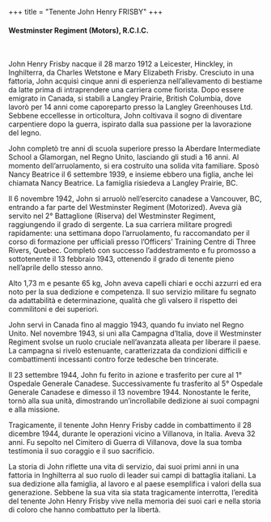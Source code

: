 +++
title = "Tenente John Henry FRISBY"
+++

#### Westminster Regiment (Motors), R.C.I.C.
<br>


John Henry Frisby nacque il 28 marzo 1912 a Leicester, Hinckley, in Inghilterra, da Charles Wetstone e Mary Elizabeth Frisby. Cresciuto in una fattoria, John acquisì cinque anni di esperienza nell’allevamento di bestiame da latte prima di intraprendere una carriera come fiorista. 
Dopo essere emigrato in Canada, si stabilì a Langley Prairie, British Columbia, dove lavorò per 14 anni come caporeparto presso la Langley Greenhouses Ltd. Sebbene eccellesse in orticoltura, John coltivava il sogno di diventare carpentiere dopo la guerra, ispirato dalla sua passione per la lavorazione del legno.

John completò tre anni di scuola superiore presso la Aberdare Intermediate School a Glamorgan, nel Regno Unito, lasciando gli studi a 16 anni. Al momento dell’arruolamento, si era costruito una solida vita familiare. 
Sposò Nancy Beatrice il 6 settembre 1939, e insieme ebbero una figlia, anche lei chiamata Nancy Beatrice. La famiglia risiedeva a Langley Prairie, BC.

Il 6 novembre 1942, John si arruolò nell’esercito canadese a Vancouver, BC, entrando a far parte del Westminster Regiment (Motorized). Aveva già servito nel 2° Battaglione (Riserva) del Westminster Regiment, raggiungendo il grado di sergente. La sua carriera militare progredì rapidamente: una settimana dopo l’arruolamento, fu raccomandato per il corso di formazione per ufficiali presso l’Officers’ Training Centre di Three Rivers, Quebec. 
Completò con successo l’addestramento e fu promosso a sottotenente il 13 febbraio 1943, ottenendo il grado di tenente pieno nell’aprile dello stesso anno.

Alto 1,73 m e pesante 65 kg, John aveva capelli chiari e occhi azzurri ed era noto per la sua dedizione e competenza. Il suo servizio militare fu segnato da adattabilità e determinazione, qualità che gli valsero il rispetto dei commilitoni e dei superiori.

John servì in Canada fino al maggio 1943, quando fu inviato nel Regno Unito. Nel novembre 1943, si unì alla Campagna d’Italia, dove il Westminster Regiment svolse un ruolo cruciale nell’avanzata alleata per liberare il paese. La campagna si rivelò estenuante, caratterizzata da condizioni difficili e combattimenti incessanti contro forze tedesche ben trincerate.

Il 23 settembre 1944, John fu ferito in azione e trasferito per cure al 1° Ospedale Generale Canadese. Successivamente fu trasferito al 5° Ospedale Generale Canadese e dimesso il 13 novembre 1944. Nonostante le ferite, tornò alla sua unità, dimostrando un’incrollabile dedizione ai suoi compagni e alla missione.

Tragicamente, il tenente John Henry Frisby cadde in combattimento il 28 dicembre 1944, durante le operazioni vicino a Villanova, in Italia. 
Aveva 32 anni. Fu sepolto nel Cimitero di Guerra di Villanova, dove la sua tomba testimonia il suo coraggio e il suo sacrificio.

La storia di John riflette una vita di servizio, dai suoi primi anni in una fattoria in Inghilterra al suo ruolo di leader sui campi di battaglia italiani. La sua dedizione alla famiglia, al lavoro e al paese esemplifica i valori della sua generazione. 
Sebbene la sua vita sia stata tragicamente interrotta, l’eredità del tenente John Henry Frisby vive nella memoria dei suoi cari e nella storia di coloro che hanno combattuto per la libertà.
